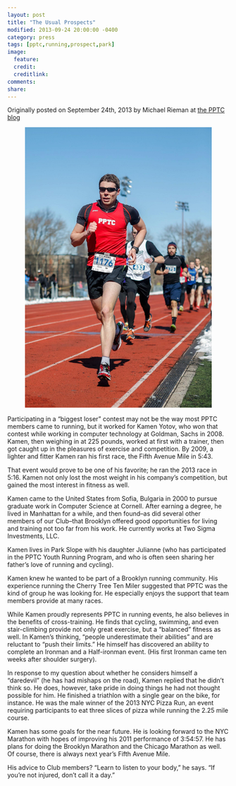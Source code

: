 ```yaml
---
layout: post
title: "The Usual Prospects"
modified: 2013-09-24 20:00:00 -0400
category: press
tags: [pptc,running,prospect,park]
image:
  feature: 
  credit: 
  creditlink: 
comments: 
share: 
---
```


Originally posted on September 24th, 2013 by Michael Rieman at [the PPTC blog](http://pptc.org/the-usual-prospects-kamen-yotov/)

<figure>
  <a href="/images/kamen.jpg"><img src="/images/kamen.jpg"/></a>
</figure>

Participating in a “biggest loser” contest may not be the way most PPTC members came to running, but it worked for Kamen Yotov, who won that contest while working in computer technology at Goldman, Sachs in 2008. Kamen, then weighing in at 225 pounds, worked at first with a trainer, then got caught up in the pleasures of exercise and competition. By 2009, a lighter and fitter Kamen ran his first race, the Fifth Avenue Mile in 5:43.

That event would prove to be one of his favorite; he ran the 2013 race in 5:16. Kamen not only lost the most weight in his company’s competition, but gained the most interest in fitness as well.

Kamen came to the United States from Sofia, Bulgaria in 2000 to pursue graduate work in Computer Science at Cornell. After earning a degree, he lived in Manhattan for a while, and then found–as did several other members of our Club–that Brooklyn offered good opportunities for living and training not too far from his work. He currently works at Two Sigma Investments, LLC.

Kamen lives in Park Slope with his daughter Julianne (who has participated in the PPTC Youth Running Program, and who is often seen sharing her father’s love of running and cycling).

Kamen knew he wanted to be part of a Brooklyn running community. His experience running the Cherry Tree Ten Miler suggested that PPTC was the kind of group he was looking for. He especially enjoys the support that team members provide at many races.

While Kamen proudly represents PPTC in running events, he also believes in the benefits of cross-training. He finds that cycling, swimming, and even stair-climbing provide not only great exercise, but a “balanced” fitness as well. In Kamen’s thinking, “people underestimate their abilities” and are reluctant to “push their limits.” He himself has discovered an ability to complete an Ironman and a Half-ironman event. (His first Ironman came ten weeks after shoulder surgery).

In response to my question about whether he considers himself a “daredevil” (he has had mishaps on the road), Kamen replied that he didn’t think so. He does, however, take pride in doing things he had not thought possible for him. He finished a triathlon with a single gear on the bike, for instance. He was the male winner of the 2013 NYC Pizza Run, an event requiring participants to eat three slices of pizza while running the 2.25 mile course.

Kamen has some goals for the near future. He is looking forward to the NYC Marathon with hopes of improving his 2011 performance of 3:54:57. He has plans for doing the Brooklyn Marathon and the Chicago Marathon as well. Of course, there is always next year’s Fifth Avenue Mile.

His advice to Club members? “Learn to listen to your body,” he says. “If you’re not injured, don’t call it a day.”